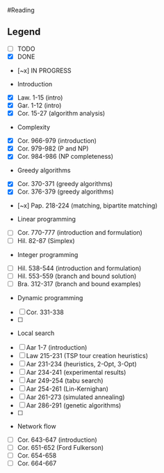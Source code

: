 #Reading

## Legend
- [ ] TODO
- [x] DONE
- [~x] IN PROGRESS

* Introduction
- [x] Law. 1-15 (intro)
- [x] Gar. 1-12 (intro)
- [x] Cor. 15-27 (algorithm analysis)

* Complexity
- [x] Cor. 966-979 (introduction)
- [x] Cor. 979-982 (P and NP)
- [x] Cor. 984-986 (NP completeness)

* Greedy algorithms
- [x] Cor. 370-371 (greedy algorithms)
- [x] Cor. 376-379 (greedy algorithms)
- [~x] Pap. 218-224 (matching, bipartite matching)

* Linear programming
- [ ] Cor. 770-777 (introduction and formulation)
- [ ] Hil. 82-87 (Simplex)

* Integer programming
- [ ] Hil. 538-544 (introduction and formulation)
- [ ] Hil. 553-559 (branch and bound solution)
- [ ] Bra. 312-317 (branch and bound examples)

* Dynamic programming
- [ ] Cor. 331-338
- [ ] 

* Local search
- [ ] Aar 1-7 (introduction)
- [ ] Law 215-231 (TSP tour creation heuristics)
- [ ] Aar 231-234 (heuristics, 2-Opt, 3-Opt)
- [ ] Aar 234-241 (experimental results)
- [ ] Aar 249-254 (tabu search)
- [ ] Aar 254-261 (Lin-Kernighan)
- [ ] Aar 261-273 (simulated annealing)
- [ ] Aar 286-291 (genetic algorithms)
- [ ] 

* Network flow
- [ ] Cor. 643-647 (introduction)
- [ ] Cor. 651-652 (Ford Fulkerson)
- [ ] Cor. 654-658
- [ ] Cor. 664-667

